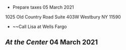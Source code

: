 - Prepare taxes 05 March 2021 

1025 Old Country Road
Suite 403W
Westbury NY 11590

- ~~Call Lisa at Wells Fargo

*At the Center* 04 March 2021
- 
